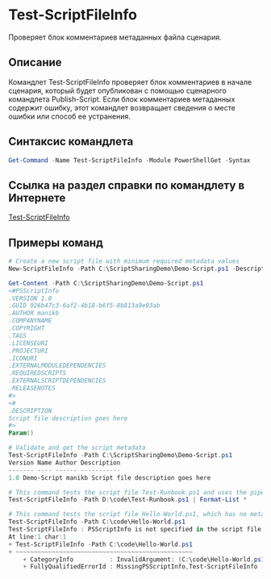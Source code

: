 # Test-ScriptFileInfo

Проверяет блок комментариев метаданных файла сценария.

## Описание

Командлет Test-ScriptFileInfo проверяет блок комментариев в начале сценария, который будет опубликован с помощью сценарного командлета Publish-Script.
Если блок комментариев метаданных содержит ошибку, этот командлет возвращает сведения о месте ошибки или способ ее устранения.

## Синтаксис командлета

```powershell
Get-Command -Name Test-ScriptFileInfo -Module PowerShellGet -Syntax
```
## Ссылка на раздел справки по командлету в Интернете

[Test-ScriptFileInfo](http://go.microsoft.com/fwlink/?LinkId=619791)

## Примеры команд
```powershell
# Create a new script file with minimum required metadata values
New-ScriptFileInfo -Path C:\ScriptSharingDemo\Demo-Script.ps1 -Description "Script file description goes here"

Get-Content -Path C:\ScriptSharingDemo\Demo-Script.ps1
<#PSScriptInfo
.VERSION 1.0
.GUID 926b47c3-6af2-4b18-b6f5-8b813a9e93ab
.AUTHOR manikb
.COMPANYNAME
.COPYRIGHT
.TAGS
.LICENSEURI
.PROJECTURI
.ICONURI
.EXTERNALMODULEDEPENDENCIES
.REQUIREDSCRIPTS
.EXTERNALSCRIPTDEPENDENCIES
.RELEASENOTES
#>
<#
.DESCRIPTION
Script file description goes here
#>
Param()

# Validate and get the script metadata
Test-ScriptFileInfo -Path C:\ScriptSharingDemo\Demo-Script.ps1
Version Name Author Description
------- ---- ------ -----------
1.0 Demo-Script manikb Script file description goes here

# This command tests the script file Test-Runbook.ps1 and uses the pipeline operator to pass the results to the Format-List cmdlet to format the results.
Test-ScriptFileInfo -Path D:\code\Test-Runbook.ps1 | Format-List *

# This command tests the script file Hello-World.ps1, which has no metadata associated with it.
Test-ScriptFileInfo -Path C:\code\Hello-World.ps1
Test-ScriptFileInfo : PSScriptInfo is not specified in the script file 'C:\code\Hello-World.ps1'. You can use the Update-ScriptFileInfo with -Force or New-ScriptFileInfo cmdlet to add the PSScriptInfo to the script file.
At line:1 char:1
+ Test-ScriptFileInfo -Path C:\code\Hello-World.ps1
+ ~~~~~~~~~~~~~~~~~~~~~~~~~~~~~~~~~~~~~~~~~~~~~~~~~
    + CategoryInfo          : InvalidArgument: (C:\code\Hello-World.ps1:String) [Test-ScriptFileInfo], ArgumentException
    + FullyQualifiedErrorId : MissingPSScriptInfo,Test-ScriptFileInfo

```


<!--HONumber=Aug16_HO3-->


